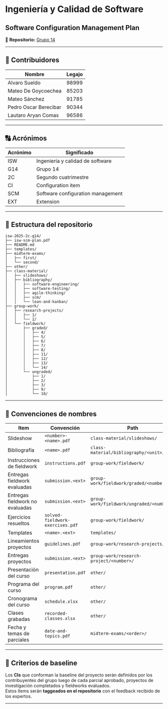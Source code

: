 # Ingeniería y Calidad de Software  
## Software Configuration Management Plan  

📌 **Repositorio:** [Grupo 14](https://github.com/sueldoalvaro/Grupo20)  

---

## 👥 Contribuidores  

| Nombre                 | Legajo |
|-------------------------|--------|
| Alvaro Sueldo           | 98999  |
| Mateo De Goycoechea     | 85203  |
| Mateo Sánchez           | 91785  |
| Pedro Oscar Berecibar   | 90344  |
| Lautaro Aryan Comas     | 96586  |

---

## 🔠 Acrónimos  

| Acrónimo | Significado |
|----------|-------------|
| ISW      | Ingeniería y calidad de software |
| G14      | Grupo 14 |
| 2C       | Segundo cuatrimestre |
| CI       | Configuration item |
| SCM      | Software configuration management |
| EXT      | Extension |

---


## 📂 Estructura del repositorio

```text
isw-2025-2c-g14/
├── isw-scm-plan.pdf
├── README.md
├── templates/
├── midterm-exams/
│   ├── first/
│   └── second/
├── other/
├── class-material/
│   ├── slideshows/
│   ├── bibliography/
│   │   ├── software-engineering/
│   │   ├── software-testing/
│   │   ├── agile-thinking/
│   │   ├── scm/
│   │   └── lean-and-kanban/
├── group-work/
│   ├── research-projects/
│   │   ├── 1/
│   │   └── 2/
│   └── fieldwork/
│       ├── graded/
│       │   ├── 4/
│       │   ├── 5/
│       │   ├── 6/
│       │   ├── 7/
│       │   ├── 8/
│       │   ├── 11/
│       │   ├── 12/
│       │   ├── 13/
│       │   └── 14/
│       └── ungraded/
│           ├── 1/
│           ├── 2/
│           ├── 3/
│           ├── 9/
│           └── 10/
```

---

## 📑 Convenciones de nombres  

| Item | Convención | Path |
|------|------------|------|
| Slideshow | `<number>-<name>.pdf` | `class-material/slideshows/` |
| Bibliografía | `<name>.pdf` | `class-material/bibliography/<unit>/` |
| Instrucciones de fieldwork | `instructions.pdf` | `group-work/fieldwork/` |
| Entregas fieldwork evaluadas | `submission.<ext>` | `group-work/fieldwork/graded/<number>/` |
| Entregas fieldwork no evaluadas | `submission.<ext>` | `group-work/fieldwork/ungraded/<number>/` |
| Ejercicios resueltos | `solved-fieldwork-exercises.pdf` | `group-work/fieldwork/` |
| Templates | `<name>.<ext>` | `templates/` |
| Lineamientos proyectos | `guidelines.pdf` | `group-work/research-projects/` |
| Entregas proyectos | `submission.<ext>` | `group-work/research-project/<number>/` |
| Presentación del curso | `presentation.pdf` | `other/` |
| Programa del curso | `program.pdf` | `other/` |
| Cronograma del curso | `schedule.xlsx` | `other/` |
| Clases grabadas | `recorded-classes.xlsx` | `other/` |
| Fecha y temas de parciales | `date-and-topics.pdf` | `midterm-exams/<order>/` |

---

## 📌 Criterios de baseline  

Los **CIs** que conforman la baseline del proyecto serán definidos por los contribuyentes del grupo luego de cada parcial aprobado, proyectos de investigación completados y fieldworks evaluados.  
Estos ítems serán **taggeados en el repositorio** con el feedback recibido de los expertos.

---
